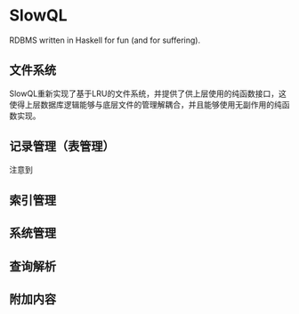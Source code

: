 # SlowQL

RDBMS written in Haskell for fun (and for suffering).

## 文件系统
SlowQL重新实现了基于LRU的文件系统，并提供了供上层使用的纯函数接口，这使得上层数据库逻辑能够与底层文件的管理解耦合，并且能够使用无副作用的纯函数实现。

## 记录管理（表管理）

注意到
## 索引管理

## 系统管理

## 查询解析

## 附加内容